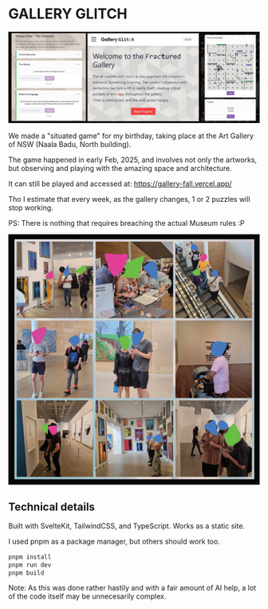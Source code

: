 # GALLERY GLITCH

![Gallery Glitch screenshot](/static/images/meta/screenshot.png?raw=true)

We made a "situated game" for my birthday, taking place at the Art Gallery of NSW (Naala Badu, North building).

The game happened in early Feb, 2025, and involves not only the artworks, but observing and playing with the amazing space and architecture.

It can still be played and accessed at:
https://gallery-fall.vercel.app/

Tho I estimate that every week, as the gallery changes, 1 or 2 puzzles will stop working.

PS: There is nothing that requires breaching the actual Museum rules :P

![Players](/static/images/meta/players.png?raw=true)

## Technical details

Built with SvelteKit, TailwindCSS, and TypeScript.
Works as a static site.

I used pnpm as a package manager, but others should work too.

```
pnpm install
pnpm run dev
pnpm build
```

Note: As this was done rather hastily and with a fair amount of AI help, a lot of the code itself may be unnecesarily complex.
